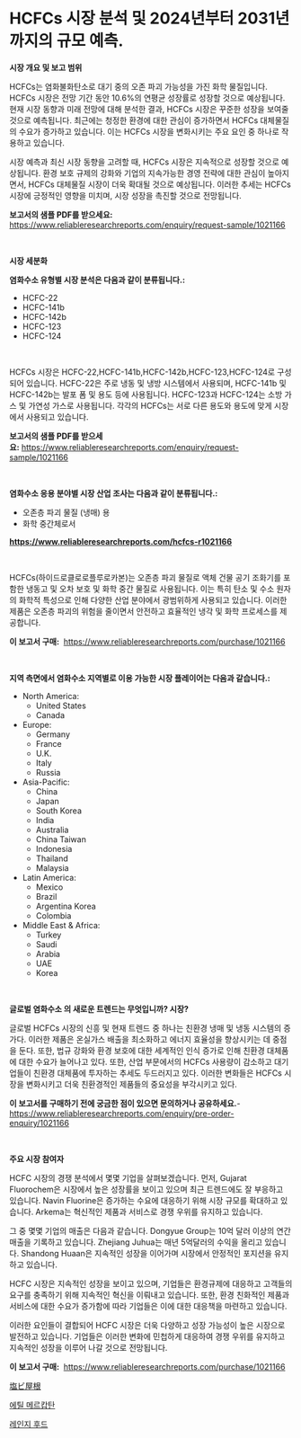 <p><h1>HCFCs 시장 분석 및 2024년부터 2031년까지의 규모 예측.</h1></p><p><strong>시장 개요 및 보고 범위</strong></p>
<p><p>HCFCs는 염화불화탄소로 대기 중의 오존 파괴 가능성을 가진 화학 물질입니다. HCFCs 시장은 전망 기간 동안 10.6%의 연평균 성장률로 성장할 것으로 예상됩니다. 현재 시장 동향과 미래 전망에 대해 분석한 결과, HCFCs 시장은 꾸준한 성장을 보여줄 것으로 예측됩니다. 최근에는 청정한 환경에 대한 관심이 증가하면서 HCFCs 대체물질의 수요가 증가하고 있습니다. 이는 HCFCs 시장을 변화시키는 주요 요인 중 하나로 작용하고 있습니다.</p><p>시장 예측과 최신 시장 동향을 고려할 때, HCFCs 시장은 지속적으로 성장할 것으로 예상됩니다. 환경 보호 규제의 강화와 기업의 지속가능한 경영 전략에 대한 관심이 높아지면서, HCFCs 대체물질 시장이 더욱 확대될 것으로 예상됩니다. 이러한 추세는 HCFCs 시장에 긍정적인 영향을 미치며, 시장 성장을 촉진할 것으로 전망됩니다.</p></p>
<p><strong>보고서의 샘플 PDF를 받으세요:</strong> <a href="https://www.reliableresearchreports.com/enquiry/request-sample/1021166">https://www.reliableresearchreports.com/enquiry/request-sample/1021166</a></p>
<p>&nbsp;</p>
<p><strong>시장 세분화</strong></p>
<p><strong>염화수소 유형별 시장 분석은 다음과 같이 분류됩니다.:</strong></p>
<p><ul><li>HCFC-22</li><li>HCFC-141b</li><li>HCFC-142b</li><li>HCFC-123</li><li>HCFC-124</li></ul></p>
<p>&nbsp;</p>
<p><p>HCFCs 시장은 HCFC-22,HCFC-141b,HCFC-142b,HCFC-123,HCFC-124로 구성되어 있습니다. HCFC-22은 주로 냉동 및 냉방 시스템에서 사용되며, HCFC-141b 및 HCFC-142b는 발포 폼 및 용도 등에 사용됩니다. HCFC-123과 HCFC-124는 소방 가스 및 가연성 가스로 사용됩니다. 각각의 HCFCs는 서로 다른 용도와 용도에 맞게 시장에서 사용되고 있습니다.</p></p>
<p><strong>보고서의 샘플 PDF를 받으세요:</strong>&nbsp;<a href="https://www.reliableresearchreports.com/enquiry/request-sample/1021166">https://www.reliableresearchreports.com/enquiry/request-sample/1021166</a></p>
<p>&nbsp;</p>
<p><strong> 염화수소 응용 분야별 시장 산업 조사는 다음과 같이 분류됩니다.:</strong></p>
<p><ul><li>오존층 파괴 물질 (냉매) 용</li><li>화학 중간체로서</li></ul></p>
<p><strong><a href="https://www.reliableresearchreports.com/hcfcs-r1021166">https://www.reliableresearchreports.com/hcfcs-r1021166</a></strong></p>
<p>&nbsp;</p>
<p><p>HCFCs(하이드로클로로플루로카본)는 오존층 파괴 물질로 액체 건물 공기 조화기를 포함한 냉동고 및 오차 보호 및 화학 중간 물질로 사용됩니다. 이는 특히 탄소 및 수소 원자의 화학적 특성으로 인해 다양한 산업 분야에서 광범위하게 사용되고 있습니다. 이러한 제품은 오존층 파괴의 위험을 줄이면서 안전하고 효율적인 냉각 및 화학 프로세스를 제공합니다.</p></p>
<p><strong>이 보고서 구매:</strong>&nbsp; <a href="https://www.reliableresearchreports.com/purchase/1021166">https://www.reliableresearchreports.com/purchase/1021166</a></p>
<p>&nbsp;</p>
<p><strong>지역 측면에서 염화수소 지역별로 이용 가능한 시장 플레이어는 다음과 같습니다.:</strong></p>
<p><ul>
    <li>
        North America:
        <ul>
            <li>United States</li>
            <li>Canada</li>
        </ul>
    </li>
    <li>
        Europe:
        <ul>
            <li>Germany</li>
            <li>France</li>
            <li>U.K.</li>
            <li>Italy</li>
            <li>Russia</li>
        </ul>
    </li>
    <li>
        Asia-Pacific:
        <ul>
            <li>China</li>
            <li>Japan</li>
            <li>South Korea</li>
            <li>India</li>
            <li>Australia</li>
            <li>China Taiwan</li>
            <li>Indonesia</li>
            <li>Thailand</li>
            <li>Malaysia</li>
        </ul>
    </li>
    <li>
        Latin America:
        <ul>
            <li>Mexico</li>
            <li>Brazil</li>
            <li>Argentina Korea</li>
            <li>Colombia</li>
        </ul>
    </li>
    <li>
        Middle East & Africa:
        <ul>
            <li>Turkey</li>
            <li>Saudi</li>
            <li>Arabia</li>
            <li>UAE</li>
            <li>Korea</li>
        </ul>
    </li>
    </ul></p>
<p>&nbsp;</p>
<p><strong>글로벌 염화수소 의 새로운 트렌드는 무엇입니까? 시장?</strong></p>
<p><p>글로벌 HCFCs 시장의 신흥 및 현재 트렌드 중 하나는 친환경 냉매 및 냉동 시스템의 증가다. 이러한 제품은 온실가스 배출을 최소화하고 에너지 효율성을 향상시키는 데 중점을 둔다. 또한, 법규 강화와 환경 보호에 대한 세계적인 인식 증가로 인해 친환경 대체품에 대한 수요가 늘어나고 있다. 또한, 산업 부문에서의 HCFCs 사용량이 감소하고 대기업들이 친환경 대체품에 투자하는 추세도 두드러지고 있다. 이러한 변화들은 HCFCs 시장을 변화시키고 더욱 친환경적인 제품들의 중요성을 부각시키고 있다.</p></p>
<p><strong>이 보고서를 구매하기 전에 궁금한 점이 있으면 문의하거나 공유하세요.</strong>- <a href="https://www.reliableresearchreports.com/enquiry/pre-order-enquiry/1021166">https://www.reliableresearchreports.com/enquiry/pre-order-enquiry/1021166</a></p>
<p>&nbsp;</p>
<p><strong>주요 시장 참여자</strong></p>
<p><p>HCFC 시장의 경쟁 분석에서 몇몇 기업을 살펴보겠습니다. 먼저, Gujarat Fluorochem은 시장에서 높은 성장률을 보이고 있으며 최근 트렌드에도 잘 부응하고 있습니다. Navin Fluorine은 증가하는 수요에 대응하기 위해 시장 규모를 확대하고 있습니다. Arkema는 혁신적인 제품과 서비스로 경쟁 우위를 유지하고 있습니다.</p><p>그 중 몇몇 기업의 매출은 다음과 같습니다. Dongyue Group는 10억 달러 이상의 연간 매출을 기록하고 있습니다. Zhejiang Juhua는 매년 5억달러의 수익을 올리고 있습니다. Shandong Huaan은 지속적인 성장을 이어가며 시장에서 안정적인 포지션을 유지하고 있습니다.</p><p>HCFC 시장은 지속적인 성장을 보이고 있으며, 기업들은 환경규제에 대응하고 고객들의 요구를 충족하기 위해 지속적인 혁신을 이뤄내고 있습니다. 또한, 환경 친화적인 제품과 서비스에 대한 수요가 증가함에 따라 기업들은 이에 대한 대응책을 마련하고 있습니다.</p><p>이러한 요인들이 결합되어 HCFC 시장은 더욱 다양하고 성장 가능성이 높은 시장으로 발전하고 있습니다. 기업들은 이러한 변화에 민첩하게 대응하여 경쟁 우위를 유지하고 지속적인 성장을 이루어 나갈 것으로 전망됩니다.</p></p>
<p><strong>이 보고서 구매:</strong>&nbsp;&nbsp;<a href="https://www.reliableresearchreports.com/purchase/1021166">https://www.reliableresearchreports.com/purchase/1021166</a></p>
<p><p><a href="https://github.com/EstelWisozk1/Market-Research-Report-List-1/blob/main/810682121007.md">塩ビ屋根</a></p><p><a href="https://github.com/GabrielBlanda5656/Market-Research-Report-List-1/blob/main/115594919543.md">에틸 메르캅탄</a></p><p><a href="https://github.com/CorEmtymerich56566/Market-Research-Report-List-1/blob/main/618198819544.md">레인지 후드</a></p></p>